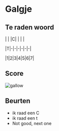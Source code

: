 # Galgje

## Te raden woord

| | |C| | | |

|T|-|-|-|-|-|-|

|1|2|3|4|5|6|7|

## Score
![gallow](./images/2.png)

## Beurten
* ik raad een C
* ik raad een t
* Not good, next one
